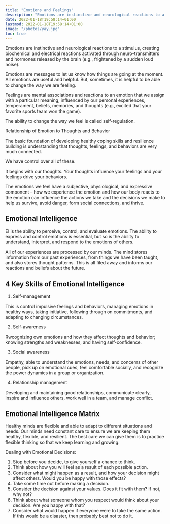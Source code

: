 ```yaml
---
title: "Emotions and Feelings"
description: "Emotions are instinctive and neurological reactions to a stimulus, creating biochemical and electrical reactions activated through neuro-transmitters and hormones released by the brain (e.g., frightened by a sudden loud noise)."
date: 2022-01-18T19:58:14+01:00
lastmod: 2022-01-18T19:58:14+01:00
image: "/photos/yay.jpg"
toc: true
---
```



Emotions are instinctive and neurological reactions to a stimulus, creating biochemical and electrical reactions activated through neuro-transmitters and hormones released by the brain (e.g., frightened by a sudden loud noise).

Emotions are messages to let us know how things are going at the moment. All emotions are useful and helpful. But, sometimes, it is helpful to be able to change the way we are feeling. 

Feelings are mental associations and reactions to an emotion that we assign with a particular meaning, influenced by our personal experiences, temperament, beliefs, memories, and thoughts (e.g., excited that your favorite sports team won the game).

The ability to change the way we feel is called self-regulation.


Relationship of Emotion to Thoughts and Behavior

The basic foundation of developing healthy coping skills and resilience building is understanding that thoughts, feelings, and behaviors are very much connected. 

We have control over all of these. 

It begins with our thoughts. Your thoughts influence your feelings and your feelings drive your behaviors.

The emotions we feel have a subjective, physiological, and expressive component – how we experience the emotion and how our body reacts to the emotion can influence the actions we take and the decisions we make to help us survive, avoid danger, form social connections, and thrive.



## Emotional Intelligence

EI is the ability to perceive, control, and evaluate emotions. The ability to express and control emotions is essential, but so is the ability to understand, interpret, and respond to the emotions of others.

All of our experiences are processed by our minds. The mind stores information from our past experiences, from things we have been taught, and also stores thought patterns. This is all filed away and informs our reactions and beliefs about the future.

## 4 Key Skills of Emotional Intelligence

1. Self-management

This is control impulsive feelings and behaviors, managing emotions in healthy ways, taking initiative, following through on commitments, and adapting to changing circumstances.

2. Self-awareness

Rwcognizing own emotions and how they affect thoughts and behavior; knowing strengths and weaknesses, and having self-confidence.

3. Social awareness

Empathy, able to understand the emotions, needs, and concerns of other people, pick up on emotional cues, feel comfortable socially, and recognize the power dynamics in a group or organization.


4. Relationship management

Developing and maintaining good relationships, communicate clearly, inspire and influence others, work well in a team, and manage conflict.


## Emotional Intelligence Matrix

Healthy minds are flexible and able to adapt to different situations and needs. Our minds need constant care to ensure we are keeping them healthy, flexible, and resilient. The best care we can give them is to practice flexible thinking so that we keep learning and growing.


Dealing with Emotional Decisions:

1. Stop before you decide, to give yourself a chance to think.
2. Think about how you will feel as a result of each possible action.
3. Consider what might happen as a result, and how your decision might affect others. Would you be happy with those effects?
4. Take some time out before making a decision.
5. Consider the decision against your values. Does it fit with them? If not, why not?
6. Think about what someone whom you respect would think about your decision. Are you happy with that?
7. Consider what would happen if everyone were to take the same action. If this would be a disaster, then probably best not to do it.


